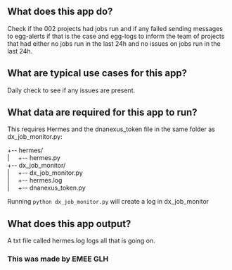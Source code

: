 ## What does this app do?

Check if the 002 projects had jobs run and if any failed sending messages to egg-alerts if that is the case and egg-logs to inform the team of projects that had either no jobs run in the last 24h and no issues on jobs run in the last 24h.

## What are typical use cases for this app?

Daily check to see if any issues are present.

## What data are required for this app to run?

This requires Hermes and the dnanexus_token file in the same folder as dx_job_monitor.py:

+-- hermes/  
|   &nbsp;&nbsp;&nbsp;&nbsp;+-- hermes.py  
+-- dx_job_monitor/  
|   &nbsp;&nbsp;&nbsp;&nbsp;+-- dx_job_monitor.py  
|   &nbsp;&nbsp;&nbsp;&nbsp;+-- hermes.log  
|   &nbsp;&nbsp;&nbsp;&nbsp;+-- dnanexus_token.py  

Running `python dx_job_monitor.py` will create a log in dx_job_monitor

## What does this app output?

A txt file called hermes.log logs all that is going on.

### This was made by EMEE GLH
